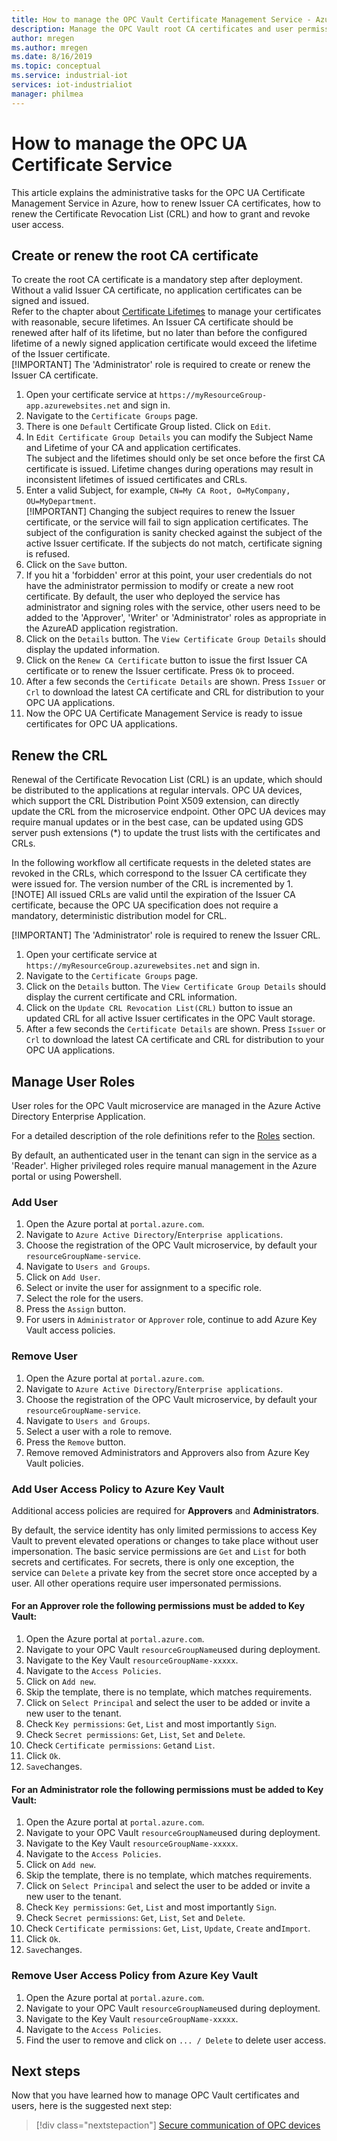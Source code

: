 ```yaml
---
title: How to manage the OPC Vault Certificate Management Service - Azure | Microsoft Docs
description: Manage the OPC Vault root CA certificates and user permissions.
author: mregen
ms.author: mregen
ms.date: 8/16/2019
ms.topic: conceptual
ms.service: industrial-iot
services: iot-industrialiot
manager: philmea
---
```


# How to manage the OPC UA Certificate Service

This article explains the administrative tasks for the OPC UA Certificate Management Service in Azure, how to renew Issuer CA certificates, how to renew the Certificate Revocation List (CRL) and how to grant and revoke user access.

## Create or renew the root CA certificate

To create the root CA certificate is a mandatory step after deployment. Without a valid Issuer CA certificate, no application certificates can be signed and issued.<br>Refer to the chapter about [Certificate Lifetimes](howto-opc-vault-secure-ca.md#certificates) to manage your certificates with reasonable, secure lifetimes. 
An Issuer CA certificate should be renewed after half of its lifetime, but no later than before the configured lifetime of a newly signed application certificate would exceed the lifetime of the Issuer certificate.<br>
[!IMPORTANT]
The 'Administrator' role is required to create or renew the Issuer CA certificate.

1. Open your certificate service at `https://myResourceGroup-app.azurewebsites.net` and sign in.
2. Navigate to the `Certificate Groups` page.
3. There is one `Default` Certificate Group listed. Click on `Edit`.
4. In `Edit Certificate Group Details` you can modify the Subject Name and Lifetime of your CA and application certificates.<br>The subject and the lifetimes should only be set once before the first CA certificate is issued. Lifetime changes during operations may result in inconsistent lifetimes of issued certificates and CRLs.
5. Enter a valid Subject, for example, `CN=My CA Root, O=MyCompany, OU=MyDepartment`.<br>
   [!IMPORTANT]
   Changing the subject requires to renew the Issuer certificate, or the service will fail to sign application certificates. The subject of the configuration is sanity checked against the subject of the active Issuer certificate. If the subjects do not match, certificate signing is refused.
6. Click on the `Save` button.
7. If you hit a 'forbidden' error at this point, your user credentials do not have the administrator permission to modify or create a new root certificate. By default, the user who deployed the service has administrator and signing roles with the service, other users need to be added to the 'Approver', 'Writer' or 'Administrator' roles as appropriate in the AzureAD application registration.
8. Click on the `Details` button. The `View Certificate Group Details` should display the updated information.
9. Click on the `Renew CA Certificate` button to issue the first Issuer CA certificate or to renew the Issuer certificate. Press `Ok` to proceed.
10. After a few seconds the `Certificate Details` are shown. Press `Issuer` or `Crl` to download the latest CA certificate and CRL for distribution to your OPC UA applications.
11. Now the OPC UA Certificate Management Service is ready to issue certificates for OPC UA applications.

## Renew the CRL

Renewal of the Certificate Revocation List (CRL) is an update, which should be distributed to the applications at regular intervals. OPC UA devices, which support the CRL Distribution Point X509 extension, can directly update the CRL from the microservice endpoint. Other OPC UA devices may require manual updates or in the best case, can be updated using GDS server push extensions (*) to update the trust lists with the certificates and CRLs.

In the following workflow all certificate requests in the deleted states are revoked in the CRLs, which correspond to the Issuer CA certificate they were issued for. The version number of the CRL is incremented by 1. <br>
[!NOTE]
 All issued CRLs are valid until the expiration of the Issuer CA certificate, because the OPC UA specification does not require a mandatory, deterministic distribution model for CRL.

[!IMPORTANT]
The 'Administrator' role is required to renew the Issuer CRL.

1. Open your certificate service at `https://myResourceGroup.azurewebsites.net` and sign in.
2. Navigate to the `Certificate Groups` page.
3. Click on the `Details` button. The `View Certificate Group Details` should display the current certificate and CRL information.
4. Click on the `Update CRL Revocation List(CRL)` button to issue an updated CRL for all active Issuer certificates in the OPC Vault storage.
5. After a few seconds the `Certificate Details` are shown. Press `Issuer` or `Crl` to download the latest CA certificate and CRL for distribution to your OPC UA applications.

## Manage User Roles

User roles for the OPC Vault microservice are managed in the Azure Active Directory Enterprise Application.

For a detailed description of the role definitions refer to the [Roles](howto-opc-vault-secure-ca.md#roles) section.

By default, an authenticated user in the tenant can sign in the service as a 'Reader'. Higher privileged roles require manual management in the Azure portal or using Powershell.

### Add User

1. Open the Azure portal at `portal.azure.com`.
2. Navigate to `Azure Active Directory`/`Enterprise applications`.
3. Choose the registration of the OPC Vault microservice, by default your `resourceGroupName-service`.
4. Navigate to `Users and Groups`.
5. Click on `Add User`.
6. Select or invite the user for assignment to a specific role.
7. Select the role for the users.
8. Press the `Assign` button.
9. For users in `Administrator` or `Approver` role, continue to add Azure Key Vault access policies.

### Remove User

1. Open the Azure portal at `portal.azure.com`.
2. Navigate to `Azure Active Directory`/`Enterprise applications`.
3. Choose the registration of the OPC Vault microservice, by default your `resourceGroupName-service`.
4. Navigate to `Users and Groups`.
5. Select a user with a role to remove.
6. Press the `Remove` button.
7. Remove removed Administrators and Approvers also from Azure Key Vault policies.

### Add User Access Policy to Azure Key Vault

Additional access policies are required for **Approvers** and **Administrators**.

By default, the service identity has only limited permissions to access Key Vault to prevent elevated operations or changes to take place without user impersonation. The basic service permissions are `Get` and `List` for both secrets and certificates. For secrets, there is only one exception, the service can `Delete` a private key from the secret store once accepted by a user. All other operations require user impersonated permissions.<br>

#### For an **Approver role** the following permissions must be added to Key Vault:

1. Open the Azure portal at `portal.azure.com`.
2. Navigate to your OPC Vault  `resourceGroupName`used during deployment.
3. Navigate to the Key Vault `resourceGroupName-xxxxx`.
4. Navigate to the `Access Policies`.
5. Click on `Add new`.
6. Skip the template, there is no template, which matches requirements.
7. Click on `Select Principal`  and select the user to be added or invite a new user to the tenant.
8. Check `Key permissions`: `Get`, `List` and most importantly `Sign`.
9. Check `Secret permissions`: `Get`, `List`, `Set` and `Delete`.
10. Check `Certificate permissions`: `Get`and `List`.
11. Click `Ok`.
12. `Save`changes.

#### For an **Administrator role** the following permissions must be added to Key Vault:

1. Open the Azure portal at `portal.azure.com`.
2. Navigate to your OPC Vault  `resourceGroupName`used during deployment.
3. Navigate to the Key Vault `resourceGroupName-xxxxx`.
4. Navigate to the `Access Policies`.
5. Click on `Add new`.
6. Skip the template, there is no template, which matches requirements.
7. Click on `Select Principal`  and select the user to be added or invite a new user to the tenant.
8. Check `Key permissions`: `Get`, `List` and most importantly `Sign`.
9. Check `Secret permissions`: `Get`, `List`, `Set` and `Delete`.
10. Check `Certificate permissions`: `Get`, `List`, `Update`, `Create` and`Import`.
11. Click `Ok`.
12. `Save`changes.

### Remove User Access Policy from Azure Key Vault

1. Open the Azure portal at `portal.azure.com`.
2. Navigate to your OPC Vault  `resourceGroupName`used during deployment.
3. Navigate to the Key Vault `resourceGroupName-xxxxx`.
4. Navigate to the `Access Policies`.
5. Find the user to remove and click on `... / Delete` to delete user access.

## Next steps

Now that you have learned how to manage OPC Vault certificates and users, here is the suggested next step:

> [!div class="nextstepaction"]
> [Secure communication of OPC devices](howto-opc-vault-secure.md)
